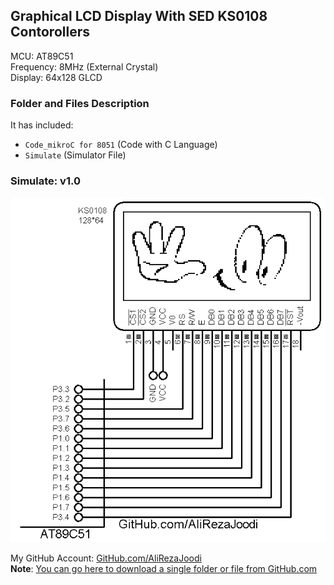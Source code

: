 ## Graphical LCD Display With SED KS0108 Contorollers

MCU:			AT89C51    
Frequency:     		8MHz (External Crystal)    
Display:        	64x128 GLCD   

### Folder and Files Description
It has included:
- `Code_mikroC for 8051` (Code with C Language)
- `Simulate` (Simulator File)

### Simulate: v1.0
![](Simulate/v1.0.png)

My GitHub Account: [GitHub.com/AliRezaJoodi](https://github.com/AliRezaJoodi)  
**Note**: [You can go here to download a single folder or file from GitHub.com](https://minhaskamal.github.io/DownGit/#/home)
